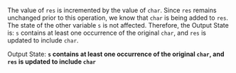 The value of `res` is incremented by the value of `char`. Since `res` remains unchanged prior to this operation, we know that `char` is being added to `res`. The state of the other variable `s` is not affected. Therefore, the Output State is: `s` contains at least one occurrence of the original `char`, and `res` is updated to include `char`.

Output State: **`s` contains at least one occurrence of the original `char`, and `res` is updated to include `char`**